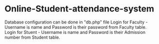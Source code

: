 # Online-Student-attendance-system
 Database configuration can be done in "db.php" file
 Login for Faculty - Username is name and Password is their password from Faculty table.
 Login for Stuent - Username is name and Password is their Admission number from Student table.
